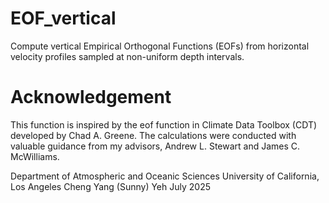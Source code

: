 # EOF_vertical
Compute vertical Empirical Orthogonal Functions (EOFs) from horizontal velocity profiles sampled at non-uniform depth intervals.

# Acknowledgement
This function is inspired by the eof function in Climate Data Toolbox (CDT) developed by Chad A. Greene.
The calculations were conducted with valuable guidance from my advisors, 
Andrew L. Stewart and James C. McWilliams.

Department of Atmospheric and Oceanic Sciences
University of California, Los Angeles
Cheng Yang (Sunny) Yeh
July 2025
